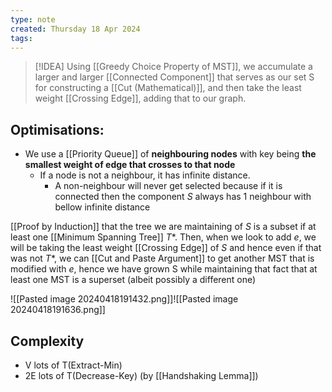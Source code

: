 ```yaml
---
type: note
created: Thursday 18 Apr 2024
tags: 
---
```

> [!IDEA]
> Using [[Greedy Choice Property of MST]], we accumulate a larger and larger [[Connected Component]] that serves as our set S for constructing a [[Cut (Mathematical)]], and then take the least weight [[Crossing Edge]], adding that to our graph.


## Optimisations:
- We use a [[Priority Queue]] of **neighbouring nodes** with key being **the smallest weight of edge that crosses to that node**
	- If a node is not a neighbour, it has infinite distance.
		- A non-neighbour will never get selected because if it is connected then the component $S$ always has 1 neighbour with bellow infinite distance


[[Proof by Induction]] that the tree we are maintaining of $S$ is a subset if at least one [[Minimum Spanning Tree]] $T*$. Then, when we look to add $e$, we will be taking the least weight [[Crossing Edge]] of $S$ and hence even if that was not $T*$, we can [[Cut and Paste Argument]] to get another MST that is modified with $e$, hence we have grown S while maintaining that fact that at least one MST is a superset (albeit possibly a different one)

![[Pasted image 20240418191432.png]]![[Pasted image 20240418191636.png]]

## Complexity
- V lots of T(Extract-Min)
- 2E lots of T(Decrease-Key) (by [[Handshaking Lemma]])